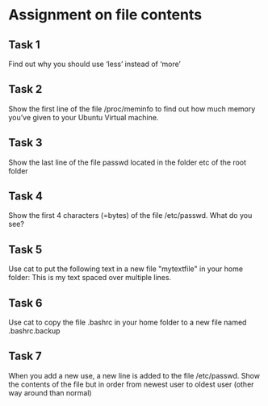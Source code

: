 # Assignment on file contents

## Task 1
Find out why you should use ‘less’ instead of ‘more’

## Task 2
Show the first line of the file /proc/meminfo to find out how much memory you’ve given to your Ubuntu Virtual machine.

## Task 3
Show the last line of the file passwd located in the folder etc of the root folder

## Task 4
Show the first 4 characters (=bytes) of the file /etc/passwd. What do you see? 

## Task 5
Use cat to put the following text in a new file "mytextfile" in your home folder:
This is my text
spaced over multiple lines.

## Task 6
Use cat to copy the file .bashrc in your home folder to a new file named .bashrc.backup

## Task 7
When you add a new use, a new line is added to the file /etc/passwd. Show the contents of the file but in order from newest user to oldest user (other way around than normal) 


